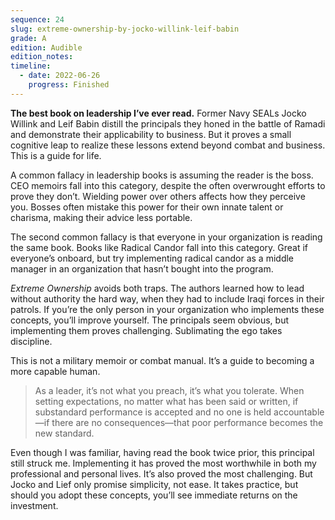 ```yaml
---
sequence: 24
slug: extreme-ownership-by-jocko-willink-leif-babin
grade: A
edition: Audible
edition_notes:
timeline:
  - date: 2022-06-26
    progress: Finished
---
```


**The best book on leadership I’ve ever read.** Former Navy SEALs Jocko Willink and Leif Babin distill the principals they honed in the battle of Ramadi and demonstrate their applicability to business. But it proves a small cognitive leap to realize these lessons extend beyond combat and business. This is a guide for life.

<!-- end -->

A common fallacy in leadership books is assuming the reader is the boss. CEO memoirs fall into this category, despite the often overwrought efforts to prove they don’t. Wielding power over others affects how they perceive you. Bosses often mistake this power for their own innate talent or charisma, making their advice less portable.

The second common fallacy is that everyone in your organization is reading the same book. Books like Radical Candor fall into this category. Great if everyone’s onboard, but try implementing radical candor as a middle manager in an organization that hasn’t bought into the program.

_Extreme Ownership_ avoids both traps. The authors learned how to lead without authority the hard way, when they had to include Iraqi forces in their patrols. If you’re the only person in your organization who implements these concepts, you’ll improve yourself. The principals seem obvious, but implementing them proves challenging. Sublimating the ego takes discipline.

This is not a military memoir or combat manual. It’s a guide to becoming a more capable human.

> As a leader, it’s not what you preach, it’s what you tolerate. When setting expectations, no matter what has been said or written, if substandard performance is accepted and no one is held accountable—if there are no consequences—that poor performance becomes the new standard.

Even though I was familiar, having read the book twice prior, this principal still struck me. Implementing it has proved the most worthwhile in both my professional and personal lives. It’s also proved the most challenging. But Jocko and Lief only promise simplicity, not ease. It takes practice, but should you adopt these concepts, you’ll see immediate returns on the investment.
